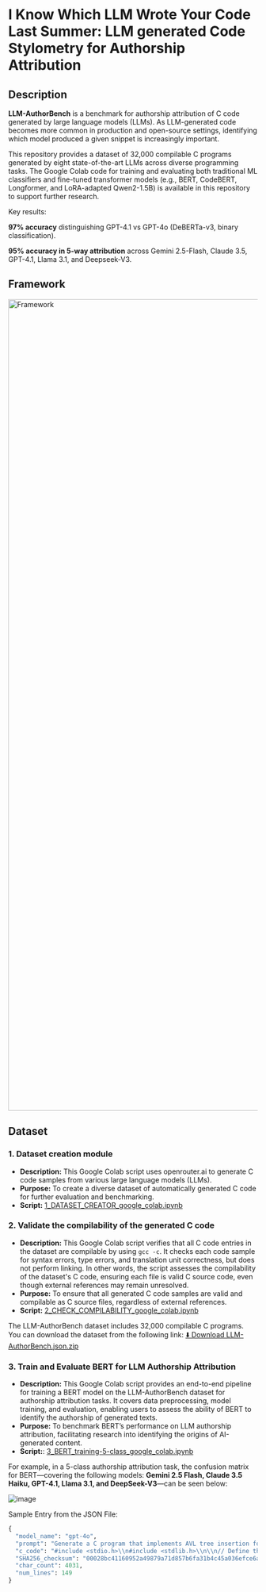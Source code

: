  # I Know Which LLM Wrote Your Code Last Summer:  LLM generated Code Stylometry for Authorship Attribution

## Description

**LLM-AuthorBench** is a benchmark for authorship attribution of C code generated by large language models (LLMs). As LLM-generated code becomes more common in production and open-source settings, identifying which model produced a given snippet is increasingly important.

This repository provides a dataset of 32,000 compilable C programs generated by eight state-of-the-art LLMs across diverse programming tasks.
The Google Colab code for training and evaluating both traditional ML classifiers and fine-tuned transformer models (e.g., BERT, CodeBERT, Longformer, and LoRA-adapted Qwen2-1.5B) is available in this repository to support further research.

Key results:

**97% accuracy** distinguishing GPT-4.1 vs GPT-4o (DeBERTa-v3, binary classification).

**95% accuracy in 5-way attribution** across Gemini 2.5-Flash, Claude 3.5, GPT-4.1, Llama 3.1, and Deepseek-V3.

 
 ## Framework


<img width="1636" alt="Framework" src="https://github.com/user-attachments/assets/29be292e-d709-4b1d-9e1c-af88d7e5d489" />




## Dataset

### 1. Dataset creation module

-   **Description:** This Google Colab script uses openrouter.ai to generate C code samples from various large language models (LLMs).
-  **Purpose:** To create a diverse dataset of automatically generated C code for further evaluation and benchmarking.
- **Script:** [1_DATASET_CREATOR_google_colab.ipynb](https://github.com/LLMauthorbench/LLMauthorbench/blob/main/scripts/1_DATASET_CREATOR_google_colab.ipynb)
 
 
 ### 2. Validate the compilability of the generated C code

- **Description:** This Google Colab script verifies that all C code entries in the dataset are compilable by using `gcc -c`. It checks each code sample for syntax errors, type errors, and translation unit correctness, but does not perform linking. In other words, the script assesses the compilability of the dataset's C code, ensuring each file is valid C source code, even though external references may remain unresolved.
- **Purpose:** To ensure that all generated C code samples are valid and compilable as C source files, regardless of external references.
- **Script:** [2_CHECK_COMPILABILITY_google_colab.ipynb](https://github.com/LLMauthorbench/LLMauthorbench/blob/main/scripts/2_CHECK_COMPILABILITY_google_colab.ipynb)

The LLM-AuthorBench dataset includes 32,000 compilable C programs. You can download the dataset from the following link:
[⬇️ Download LLM-AuthorBench.json.zip](https://github.com/LLMauthorbench/LLMauthorbench/raw/main/LLM-AuthorBench.json.zip)

 ### 3. Train and Evaluate BERT for LLM Authorship Attribution


- **Description:** This Google Colab script provides an end-to-end pipeline for training a BERT model on the LLM-AuthorBench dataset for authorship attribution tasks. It covers data preprocessing, model training, and evaluation, enabling users to assess the ability of BERT to identify the authorship of generated texts.
- **Purpose:** To benchmark BERT’s performance on LLM authorship attribution, facilitating research into identifying the origins of AI-generated content.
- **Script:**:  [3_BERT_training-5-class_google_colab.ipynb](https://github.com/LLMauthorbench/LLMauthorbench/blob/main/scripts/3_BERT_training-5-class_google_colab.ipynb)



For example, in a 5-class authorship attribution task, the confusion matrix for BERT—covering the following models: **Gemini 2.5 Flash, Claude 3.5 Haiku, GPT-4.1, Llama 3.1, and DeepSeek-V3**—can be seen below:

![image](https://github.com/user-attachments/assets/baa2b0dc-b884-479d-a9db-6c5420c7cfb1)


Sample Entry from the JSON File:

```python
{
  "model_name": "gpt-4o",
  "prompt": "Generate a C program that implements AVL tree insertion for 92 elements.",
  "c_code": "#include <stdio.h>\\n#include <stdlib.h>\\n\\n// Define the structure for AVL tree node\\ntypedef struct Node {\\n    int key;\\n    struct Node *left;\\n    struct Node *right;\\n    int height;\\n} Node;\\n\\n// Function to get the height of the tree\\nint height(Node *N) {\\n    if (N == NULL)\\n        return 0;\\n    return N->height;\\n}\\n\\n// Function to create a new node\\nNode *newNode(int key) {\\n    Node *node = (Node *)malloc(sizeof(Node));\\n    node->key = key;\\n    node->left = NULL;\\n    node->right = NULL;\\n    node->height = 1;  // New node is added at leaf\\n    return node;\\n}\\n\\n// Function to right rotate subtree rooted with y\\nNode *rightRotate(Node *y) {\\n    Node *x = y->left;\\n    Node *T2 = x->right;\\n    \\n    // Perform rotation\\n    x->right = y;\\n    y->left = T2;\\n\\n    // Update heights\\n    y->height = max(height(y->left), height(y->right)) + 1;\\n    x->height = max(height(x->left), height(x->right)) + 1;\\n\\n    // Return new root\\n    return x;\\n}\\n\\n// Function to left rotate subtree rooted with x\\nNode *leftRotate(Node *x) {\\n    Node *y = x->right;\\n    Node *T2 = y->left;\\n    \\n    // Perform rotation\\n    y->left = x;\\n    x->right = T2;\\n    \\n    // Update heights\\n    x->height = max(height(x->left), height(x->right)) + 1;\\n    y->height = max(height(y->left), height(y->right)) + 1;\\n    \\n    // Return new root\\n    return y;\\n}\\n\\n// Get balance factor of node N\\nint getBalance(Node *N) {\\n    if (N == NULL)\\n        return 0;\\n    return height(N->left) - height(N->right);\\n}\\n\\n// Utility function to get the maximum of two integers\\nint max(int a, int b) {\\n    return (a > b) ? a : b;\\n}\\n\\n// Function to insert a key in the subtree rooted with node and returns the new root of the subtree\\nNode *insert(Node *node, int key) {\\n    // Perform the normal BST insertion\\n    if (node == NULL)\\n        return newNode(key);\\n\\n    if (key < node->key)\\n        node->left = insert(node->left, key);\\n    else if (key > node->key)\\n        node->right = insert(node->right, key);\\n    else  // Equal keys are not allowed in AVL tree\\n        return node;\\n\\n    // Update height of this ancestor node\\n    node->height = 1 + max(height(node->left), height(node->right));\\n\\n    // Get the balance factor of this ancestor node to check whether this node became unbalanced\\n    int balance = getBalance(node);\\n\\n    // If this node becomes unbalanced, then there are 4 cases\\n\\n    // Left Left Case\\n    if (balance > 1 && key < node->left->key)\\n        return rightRotate(node);\\n\\n    // Right Right Case\\n    if (balance < -1 && key > node->right->key)\\n        return leftRotate(node);\\n\\n    // Left Right Case\\n    if (balance > 1 && key > node->left->key) {\\n        node->left = leftRotate(node->left);\\n        return rightRotate(node);\\n    }\\n\\n    // Right Left Case\\n    if (balance < -1 && key < node->right->key) {\\n        node->right = rightRotate(node->right);\\n        return leftRotate(node);\\n    }\\n\\n    // Return the (unchanged) node pointer\\n    return node;\\n}\\n\\n// Function to print preorder traversal of the tree\\nvoid preOrder(Node *root) {\\n    if (root != NULL) {\\n        printf(\\\"%d \\\", root->key);\\n        preOrder(root->left);\\n        preOrder(root->right);\\n    }\\n}\\n\\n// Driver program to test above functions\\nint main() {\\n    Node *root = NULL;\\n\\n    // Sample input of 92 unique elements\\n    int elements[92] = {15, 30, 40, 42, 50, 55, 60, 65, 70, 72, 75, 80, 85, 90, 92, 95, 99, 100,\\n                        105, 110, 115, 120, 125, 130, 135, 140, 145, 150, 155, 160, 165, 170, 175,\\n                        180, 185, 190, 195, 200, 205, 210, 215, 220, 225, 230, 235, 240, 245, 250,\\n                        255, 260, 265, 270, 275, 280, 285, 290, 295, 300, 305, 310, 315, 320, 325,\\n                        330, 335, 340, 345, 350, 355, 360, 365, 370, 375, 380, 385, 390, 395, 400,\\n                        405, 410, 415, 420, 425, 430, 435, 440, 445, 450, 455, 460, 465, 470};\\n\\n    for (int i = 0; i < 92; i++) {\\n        root = insert(root, elements[i]);\\n    }\\n\\n    printf(\\\"Preorder traversal of the constructed AVL tree is \\\\n\\\");\\n    preOrder(root);\\n\\n    return 0;\\n}",
  "SHA256_checksum": "00028bc41160952a49879a71d857b6fa31b4c45a036efce6ae6c280315edeb01",
  "char_count": 4031,
  "num_lines": 149
}
```

